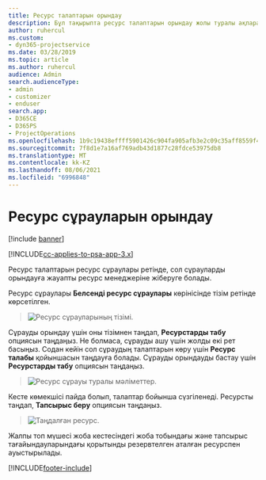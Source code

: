```yaml
---
title: Ресурс талаптарын орындау
description: Бұл тақырыпта ресурс талаптарын орындау жолы туралы ақпарат берілген.
author: ruhercul
ms.custom:
- dyn365-projectservice
ms.date: 03/28/2019
ms.topic: article
ms.author: ruhercul
audience: Admin
search.audienceType:
- admin
- customizer
- enduser
search.app:
- D365CE
- D365PS
- ProjectOperations
ms.openlocfilehash: 1b9c19438effff5901426c904fa905afb3e2c09c35aff8559f491c06401806e0
ms.sourcegitcommit: 7f8d1e7a16af769adb43d1877c28fdce53975db8
ms.translationtype: MT
ms.contentlocale: kk-KZ
ms.lasthandoff: 08/06/2021
ms.locfileid: "6996848"
---
```

# <a name="fulfilling-resource-requests"></a>Ресурс сұрауларын орындау

[!include [banner](../includes/psa-now-project-operations.md)]

[!INCLUDE[cc-applies-to-psa-app-3.x](../includes/cc-applies-to-psa-app-3x.md)]

Ресурс талаптарын ресурс сұраулары ретінде, сол сұрауларды орындауға жауапты ресурс менеджеріне жіберуге болады.

Ресурс сұраулары **Белсенді ресурс сұраулары** көрінісінде тізім ретінде көрсетілген.

> ![Ресурс сұрауларының тізімі.](media/Resource-Management-image59.png)

Сұрауды орындау үшін оны тізімнен таңдап, **Ресурстарды табу** опциясын таңдаңыз. Не болмаса, сұрауды ашу үшін жолды екі рет басыңыз. Содан кейін сол сұраудың талаптарын көру үшін **Ресурс талабы** қойыншасын таңдауға болады. Сұрауды орындауды бастау үшін **Ресурстарды табу** опциясын таңдаңыз.

> ![Ресурс сұрауы туралы мәліметтер.](media/Resource-Management-image60.png)

Кесте көмекшісі пайда болып, талаптар бойынша сүзгіленеді. Ресурсты таңдап, **Тапсырыс беру** опциясын таңдаңыз.

> ![Таңдалған ресурс.](media/Resource-Management-image61.png)

Жалпы топ мүшесі жоба кестесіндегі жоба тобындағы және тапсырыс тағайындауларындағы қорытынды резервтелген аталған ресурспен ауыстырылады.


[!INCLUDE[footer-include](../includes/footer-banner.md)]